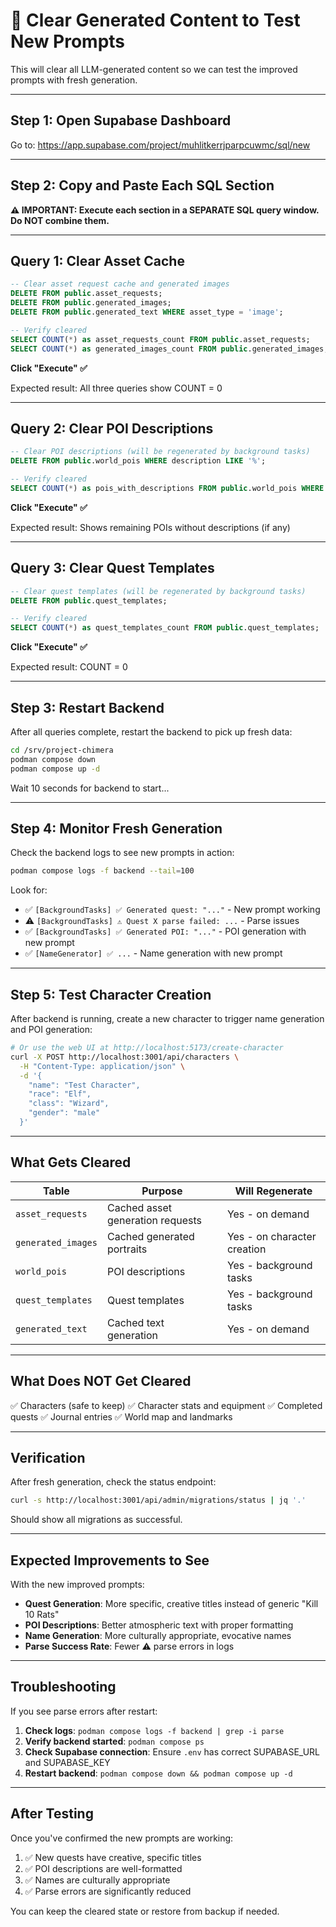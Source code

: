 # 🧹 Clear Generated Content to Test New Prompts

This will clear all LLM-generated content so we can test the improved prompts with fresh generation.

---

## Step 1: Open Supabase Dashboard

Go to: https://app.supabase.com/project/muhlitkerrjparpcuwmc/sql/new

---

## Step 2: Copy and Paste Each SQL Section

**⚠️ IMPORTANT: Execute each section in a SEPARATE SQL query window. Do NOT combine them.**

---

## Query 1: Clear Asset Cache

```sql
-- Clear asset request cache and generated images
DELETE FROM public.asset_requests;
DELETE FROM public.generated_images;
DELETE FROM public.generated_text WHERE asset_type = 'image';

-- Verify cleared
SELECT COUNT(*) as asset_requests_count FROM public.asset_requests;
SELECT COUNT(*) as generated_images_count FROM public.generated_images;
```

**Click "Execute" ✅**

Expected result: All three queries show COUNT = 0

---

## Query 2: Clear POI Descriptions

```sql
-- Clear POI descriptions (will be regenerated by background tasks)
DELETE FROM public.world_pois WHERE description LIKE '%';

-- Verify cleared
SELECT COUNT(*) as pois_with_descriptions FROM public.world_pois WHERE description IS NOT NULL;
```

**Click "Execute" ✅**

Expected result: Shows remaining POIs without descriptions (if any)

---

## Query 3: Clear Quest Templates

```sql
-- Clear quest templates (will be regenerated by background tasks)
DELETE FROM public.quest_templates;

-- Verify cleared
SELECT COUNT(*) as quest_templates_count FROM public.quest_templates;
```

**Click "Execute" ✅**

Expected result: COUNT = 0

---

## Step 3: Restart Backend

After all queries complete, restart the backend to pick up fresh data:

```bash
cd /srv/project-chimera
podman compose down
podman compose up -d
```

Wait 10 seconds for backend to start...

---

## Step 4: Monitor Fresh Generation

Check the backend logs to see new prompts in action:

```bash
podman compose logs -f backend --tail=100
```

Look for:
- ✅ `[BackgroundTasks] ✅ Generated quest: "..."` - New prompt working
- ⚠️ `[BackgroundTasks] ⚠ Quest X parse failed: ...` - Parse issues
- ✅ `[BackgroundTasks] ✅ Generated POI: "..."` - POI generation with new prompt
- ✅ `[NameGenerator] ✅ ...` - Name generation with new prompt

---

## Step 5: Test Character Creation

After backend is running, create a new character to trigger name generation and POI generation:

```bash
# Or use the web UI at http://localhost:5173/create-character
curl -X POST http://localhost:3001/api/characters \
  -H "Content-Type: application/json" \
  -d '{
    "name": "Test Character",
    "race": "Elf",
    "class": "Wizard",
    "gender": "male"
  }'
```

---

## What Gets Cleared

| Table | Purpose | Will Regenerate |
|-------|---------|-----------------|
| `asset_requests` | Cached asset generation requests | Yes - on demand |
| `generated_images` | Cached generated portraits | Yes - on character creation |
| `world_pois` | POI descriptions | Yes - background tasks |
| `quest_templates` | Quest templates | Yes - background tasks |
| `generated_text` | Cached text generation | Yes - on demand |

---

## What Does NOT Get Cleared

✅ Characters (safe to keep)
✅ Character stats and equipment
✅ Completed quests
✅ Journal entries
✅ World map and landmarks

---

## Verification

After fresh generation, check the status endpoint:

```bash
curl -s http://localhost:3001/api/admin/migrations/status | jq '.'
```

Should show all migrations as successful.

---

## Expected Improvements to See

With the new improved prompts:
- **Quest Generation**: More specific, creative titles instead of generic "Kill 10 Rats"
- **POI Descriptions**: Better atmospheric text with proper formatting
- **Name Generation**: More culturally appropriate, evocative names
- **Parse Success Rate**: Fewer ⚠️ parse errors in logs

---

## Troubleshooting

If you see parse errors after restart:

1. **Check logs**: `podman compose logs -f backend | grep -i parse`
2. **Verify backend started**: `podman compose ps`
3. **Check Supabase connection**: Ensure `.env` has correct SUPABASE_URL and SUPABASE_KEY
4. **Restart backend**: `podman compose down && podman compose up -d`

---

## After Testing

Once you've confirmed the new prompts are working:

1. ✅ New quests have creative, specific titles
2. ✅ POI descriptions are well-formatted
3. ✅ Names are culturally appropriate
4. ✅ Parse errors are significantly reduced

You can keep the cleared state or restore from backup if needed.
